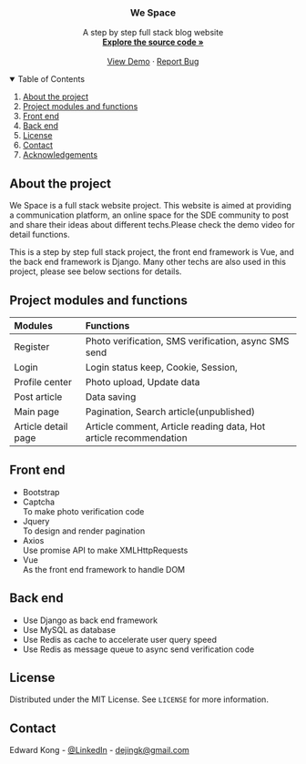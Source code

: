 
<h3 align="center">We Space</h3>

  <p align="center">
    A step by step full stack blog website
    <br />
    <a href="https://github.com/konaer/my_blog/"><strong>Explore the source code »</strong></a>
    <br />
    <br />
    <a href="https://www.youtube.com/">View Demo</a>
    ·
    <a href="https://github.com/konaer/my_blog/issues">Report Bug</a>
  </p>



<!-- TABLE OF CONTENTS -->
<details open="open">
  <summary>Table of Contents</summary>
  <ol>
    <li>
      <a href="#about-the-project">About the project</a>
    </li>
    <li>
      <a href="#project-modules-and-functions">Project modules and functions</a>
    </li>
    <li><a href="#front-end">Front end</a></li>
    <li><a href="#back-end">Back end</a></li>
    <li><a href="#license">License</a></li>
    <li><a href="#contact">Contact</a></li>
    <li><a href="#acknowledgements">Acknowledgements</a></li>
  </ol>
</details>

## About the project

We Space is a full stack website project. 
This website is aimed at providing a communication platform, an online space for the SDE community to post and share their ideas about different techs.Please check the demo video for detail functions.

This is a step by step full stack project, the front end framework is Vue, and the back end framework is Django. Many other techs are also used in this project, please see below sections for details.

## Project modules and functions

| Modules         | Functions                       | 
| :------------------ | :----------------------------- | 
| Register | Photo verification, SMS verification, async SMS send| 
|   Login  | Login status keep, Cookie, Session,         | 
| Profile center             | Photo upload, Update data         | 
| Post article         | Data saving              | 
| Main page         | Pagination, Search article(unpublished)   |
| Article detail page       | Article comment, Article reading data, Hot article recommendation|    


## Front end

* Bootstrap
* Captcha\
To make photo verification code
* Jquery\
To design and render pagination
* Axios\
Use promise API to make XMLHttpRequests
* Vue\
As the front end framework to handle DOM

## Back end
* Use Django as back end framework
* Use MySQL as database
* Use Redis as cache to accelerate user query speed
* Use Redis as message queue to async send verification code

<!-- LICENSE -->
## License

Distributed under the MIT License. See `LICENSE` for more information.

<!-- CONTACT -->
## Contact

Edward Kong - [@LinkedIn](www.linkedin.com/in/edwardkong123) - dejingk@gmail.com

